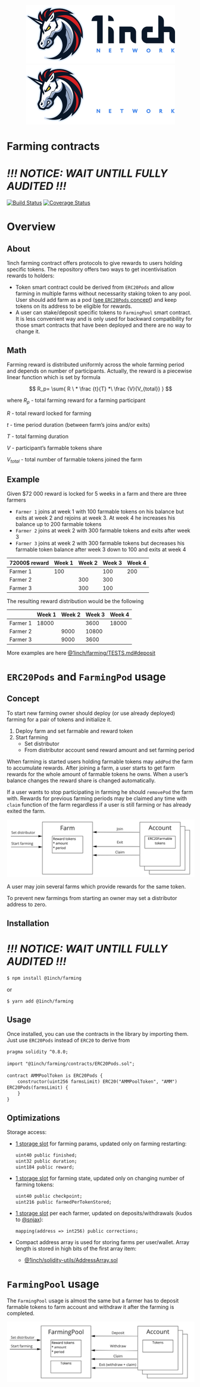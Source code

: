 <div align="center">
    <img src="https://github.com/1inch/farming/blob/master/.github/1inch_github_w.svg#gh-light-mode-only">
    <img src="https://github.com/1inch/farming/blob/master/.github/1inch_github_b.svg#gh-dark-mode-only">
</div>

# Farming contracts

# _**!!! NOTICE: WAIT UNTILL FULLY AUDITED !!!**_


[![Build Status](https://github.com/1inch/farming/workflows/CI/badge.svg)](https://github.com/1inch/farming/actions)
[![Coverage Status](https://codecov.io/gh/1inch/farming/branch/master/graph/badge.svg?token=Z6DVAXACRF)](https://codecov.io/gh/1inch/farming)

# Overview

## About

1inch farming contract offers protocols to give rewards to users holding specific tokens. The repository offers two ways to get incentivisation rewards to holders:

- Token smart contract could be derived from `ERC20Pods` and allow farming in multiple farms without necessarity staking token to any pool. User should add farm as a pod ([see `ERC20Pods` concept](https://github.com/1inch/erc20-pods)) and keep tokens on its address to be eligible for rewards.
- A user can stake/deposit specific tokens to `FarmingPool` smart contract. It is less convenient way and is only used for backward compatibility for those smart contracts that have been deployed and there are no way to change it.

## Math

Farming reward is distributed uniformly across the whole farming period and depends on number of participants. Actually, the reward is a piecewise linear function which is set by formula

$$
R_p= \sum{ R \ * \frac {t}{T} *\ \frac {V}{V_{total}} }
$$

where $R_p$ - total farming reward for a farming participant

*R* - total reward locked for farming

*t* - time period duration (between farm’s joins and/or exits) 

*T* - total farming duration

*V* - participant’s farmable tokens share

$V_{total}$ - total number of farmable tokens joined the farm

## Example

Given $72 000 reward is locked for 5 weeks in a farm and there are three farmers

- `Farmer 1` joins at week 1 with 100 farmable tokens on his balance but exits at week 2 and rejoins at week 3. At week 4 he increases his balance up to 200 farmable tokens
- `Farmer 2` joins at week 2 with 300 farmable tokens and exits after week 3
- `Farmer 3` joins at week 2 with 300 farmable tokens but decreases his farmable token balance after week 3 down to 100 and exits at week 4

| 72000$ reward | Week 1 | Week 2 | Week 3 | Week 4 |
| --- | --- | --- | --- | --- |
| Farmer 1 | 100 |  | 100 | 200 |
| Farmer 2 |  | 300 | 300 |  |
| Farmer 3 |  | 300 | 100 |  |

The resulting reward distribution would be the following

|  | Week 1 | Week 2 | Week 3 | Week 4 |
| --- | --- | --- | --- | --- |
| Farmer 1 | 18000 |  | 3600 | 18000 |
| Farmer 2 |  | 9000 | 10800 |  |
| Farmer 3 |  | 9000 | 3600 |  |

More examples are here [@1inch/farming/TESTS.md#deposit](https://github.com/1inch/farming/blob/master/TESTS.md#deposit)

# `ERC20Pods` and `FarmingPod` usage

## Concept

To start new farming owner should deploy (or use already deployed) farming for a pair of tokens and initialize it.

1. Deploy farm and set farmable and reward token
2. Start farming
    - Set distributor
    - From distributor account send reward amount and set farming period

When farming is started users holding farmable tokens may `addPod` the farm to accumulate rewards. After joining a farm, a user starts to get farm rewards for the whole amount of farmable tokens he owns. When a user’s balance changes the reward share is changed automatically.

If a user wants to stop participating in farming he should `removePod` the farm with. Rewards for previous farming periods may be claimed any time with `claim` function of the farm regardless if a user is still farming or has already exited the farm.

![ERC20Pods and FarmingPod concept](.github/concept-ERC20Farmable.png)

A user may join several farms which provide rewards for the same token.

To prevent new farmings from starting an owner may set a distributor address to zero.

## Installation

# _**!!! NOTICE: WAIT UNTILL FULLY AUDITED !!!**_


```bash
$ npm install @1inch/farming
```

or

```bash
$ yarn add @1inch/farming
```

## Usage

Once installed, you can use the contracts in the library by importing them. Just use `ERC20Pods` instead of `ERC20` to derive from

```solidity
pragma solidity ^0.8.0;

import "@1inch/farming/contracts/ERC20Pods.sol";

contract AMMPoolToken is ERC20Pods {
    constructor(uint256 farmsLimit) ERC20("AMMPoolToken", "AMM") ERC20Pods(farmsLimit) {
    }
}
```

## Optimizations

Storage access:

- [1 storage slot](https://github.com/1inch/farming/blob/master/contracts/accounting/FarmAccounting.sol#L14-L16) for farming params, updated only on farming restarting:
    
    ```solidity
    uint40 public finished;
    uint32 public duration;
    uint184 public reward;
    ```
    
- [1 storage slot](https://github.com/1inch/farming/blob/master/contracts/accounting/UserAccounting.sol#L7-L8) for farming state, updated only on changing number of farming tokens:
    
    ```solidity
    uint40 public checkpoint;
    uint216 public farmedPerTokenStored;
    ```
    
- [1 storage slot](https://github.com/1inch/farming/blob/master/contracts/accounting/UserAccounting.sol#L9) per each farmer, updated on deposits/withdrawals (kudos to [@snjax](https://github.com/snjax)):
    
    ```solidity
    mapping(address => int256) public corrections;
    ```
    
- Compact address array is used for storing farms per user/wallet. Array length is stored in high bits of the first array item:
    - [@1inch/solidity-utils/AddressArray.sol](https://github.com/1inch/solidity-utils/blob/master/contracts/libraries/AddressArray.sol)

# `FarmingPool` usage

The `FarmingPool` usage is almost the same but a farmer has to deposit farmable tokens to farm account and withdraw it after the farming is completed.

![Farming pool concept](.github/concept-FarmingPool.png)
